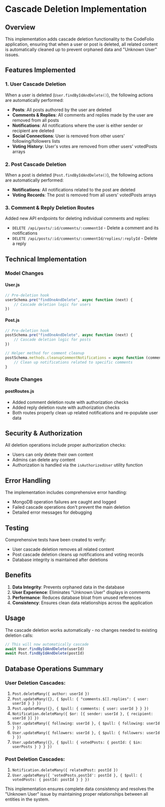 # Cascade Deletion Implementation

## Overview

This implementation adds cascade deletion functionality to the CodeFolio application, ensuring that when a user or post is deleted, all related content is automatically cleaned up to prevent orphaned data and "Unknown User" issues.

## Features Implemented

### 1. User Cascade Deletion

When a user is deleted (`User.findByIdAndDelete()`), the following actions are automatically performed:

- **Posts**: All posts authored by the user are deleted
- **Comments & Replies**: All comments and replies made by the user are removed from all posts
- **Notifications**: All notifications where the user is either sender or recipient are deleted
- **Social Connections**: User is removed from other users' following/followers lists
- **Voting History**: User's votes are removed from other users' votedPosts arrays

### 2. Post Cascade Deletion

When a post is deleted (`Post.findByIdAndDelete()`), the following actions are automatically performed:

- **Notifications**: All notifications related to the post are deleted
- **Voting Records**: The post is removed from all users' votedPosts arrays

### 3. Comment & Reply Deletion Routes

Added new API endpoints for deleting individual comments and replies:

- `DELETE /api/posts/:id/comments/:commentId` - Delete a comment and its notifications
- `DELETE /api/posts/:id/comments/:commentId/replies/:replyId` - Delete a reply

## Technical Implementation

### Model Changes

#### User.js

```javascript
// Pre-deletion hook
userSchema.pre("findOneAndDelete", async function (next) {
	// Cascade deletion logic for users
})
```

#### Post.js

```javascript
// Pre-deletion hook
postSchema.pre("findOneAndDelete", async function (next) {
	// Cascade deletion logic for posts
})

// Helper method for comment cleanup
postSchema.methods.cleanupCommentNotifications = async function (commentId) {
	// Clean up notifications related to specific comments
}
```

### Route Changes

#### postRoutes.js

- Added comment deletion route with authorization checks
- Added reply deletion route with authorization checks
- Both routes properly clean up related notifications and re-populate user data

## Security & Authorization

All deletion operations include proper authorization checks:

- Users can only delete their own content
- Admins can delete any content
- Authorization is handled via the `isAuthorizedUser` utility function

## Error Handling

The implementation includes comprehensive error handling:

- MongoDB operation failures are caught and logged
- Failed cascade operations don't prevent the main deletion
- Detailed error messages for debugging

## Testing

Comprehensive tests have been created to verify:

- User cascade deletion removes all related content
- Post cascade deletion cleans up notifications and voting records
- Database integrity is maintained after deletions

## Benefits

1. **Data Integrity**: Prevents orphaned data in the database
2. **User Experience**: Eliminates "Unknown User" displays in comments
3. **Performance**: Reduces database bloat from unused references
4. **Consistency**: Ensures clean data relationships across the application

## Usage

The cascade deletion works automatically - no changes needed to existing deletion calls:

```javascript
// This will now automatically cascade
await User.findByIdAndDelete(userId)
await Post.findByIdAndDelete(postId)
```

## Database Operations Summary

### User Deletion Cascades:

1. `Post.deleteMany({ author: userId })`
2. `Post.updateMany({}, { $pull: { "comments.$[].replies": { user: userId } } })`
3. `Post.updateMany({}, { $pull: { comments: { user: userId } } })`
4. `Notification.deleteMany({ $or: [{ sender: userId }, { recipient: userId }] })`
5. `User.updateMany({ following: userId }, { $pull: { following: userId } })`
6. `User.updateMany({ followers: userId }, { $pull: { followers: userId } })`
7. `User.updateMany({}, { $pull: { votedPosts: { postId: { $in: userPosts } } } })`

### Post Deletion Cascades:

1. `Notification.deleteMany({ relatedPost: postId })`
2. `User.updateMany({ 'votedPosts.postId': postId }, { $pull: { votedPosts: { postId: postId } } })`

This implementation ensures complete data consistency and resolves the "Unknown User" issue by maintaining proper relationships between all entities in the system.
